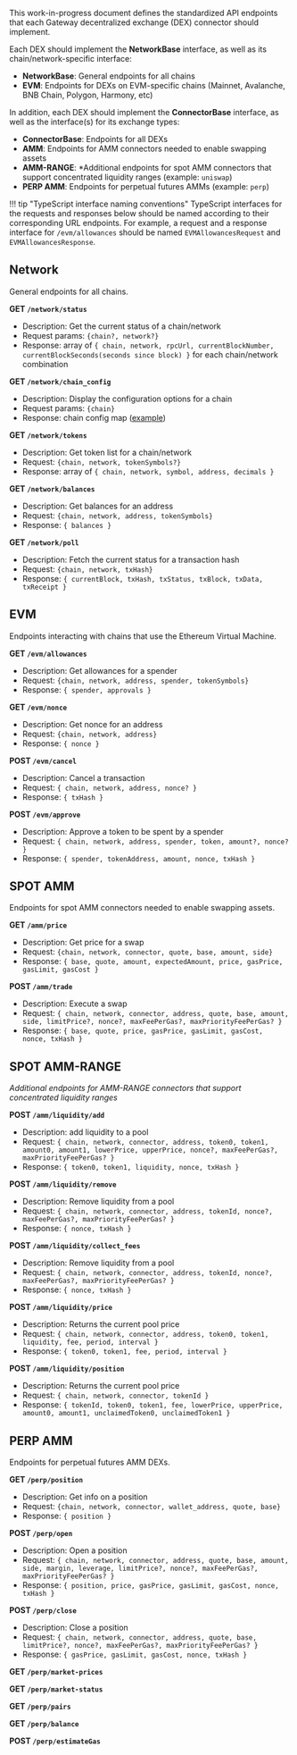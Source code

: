 This work-in-progress document defines the standardized API endpoints that each Gateway decentralized exchange (DEX) connector should implement. 

Each DEX should implement the **NetworkBase** interface, as well as its chain/network-specific interface:

- **NetworkBase**: General endpoints for all chains
- **EVM**: Endpoints for DEXs on EVM-specific chains (Mainnet, Avalanche, BNB Chain, Polygon, Harmony, etc)

In addition, each DEX should implement the **ConnectorBase** interface, as well as the interface(s) for its exchange types:

- **ConnectorBase**: Endpoints for all DEXs
- **AMM**: Endpoints for AMM connectors needed to enable swapping assets
- **AMM-RANGE**: *Additional endpoints for spot AMM connectors that support concentrated liquidity ranges (example: `uniswap`)
- **PERP AMM**: Endpoints for perpetual futures AMMs (example: `perp`)

!!! tip "TypeScript interface naming conventions"
    TypeScript interfaces for the requests and responses below should be named according to their corresponding URL endpoints. For example, a request and a response interface for `/evm/allowances` should be named `EVMAllowancesRequest` and `EVMAllowancesResponse`.

## Network

General endpoints for all chains.

**GET `/network/status`**

- Description: Get the current status of a chain/network
- Request params: `{chain?, network?}`
- Response: array of `{ chain, network, rpcUrl, currentBlockNumber, currentBlockSeconds(seconds since block) }` for each chain/network combination

**GET `/network/chain_config`**

- Description: Display the configuration options for a chain
- Request params: `{chain}`
- Response: chain config map ([example](https://github.com/hummingbot/hummingbot/blob/master/gateway/src/templates/ethereum.yml))

**GET `/network/tokens`**

- Description: Get token list for a chain/network
- Request: `{chain, network, tokenSymbols?}`
- Response: array of `{ chain, network, symbol, address, decimals }`

**GET `/network/balances`**

- Description: Get balances for an address
- Request: `{chain, network, address, tokenSymbols}`
- Response: `{ balances }`

**GET `/network/poll`**

- Description: Fetch the current status for a transaction hash
- Request: `{chain, network, txHash}`
- Response: `{ currentBlock, txHash, txStatus, txBlock, txData, txReceipt }`

## EVM

Endpoints interacting with chains that use the Ethereum Virtual Machine.

**GET `/evm/allowances`**

- Description: Get allowances for a spender
- Request: `{chain, network, address, spender, tokenSymbols}`
- Response: `{ spender, approvals }`

**GET `/evm/nonce`**

- Description: Get nonce for an address
- Request: `{chain, network, address}`
- Response: `{ nonce }`

**POST `/evm/cancel`**

- Description: Cancel a transaction
- Request: `{ chain, network, address, nonce? }`
- Response: `{ txHash }`

**POST `/evm/approve`**

- Description: Approve a token to be spent by a spender
- Request: `{ chain, network, address, spender, token, amount?, nonce? }`
- Response: `{ spender, tokenAddress, amount, nonce, txHash }`

## SPOT AMM

Endpoints for spot AMM connectors needed to enable swapping assets.

**GET `/amm/price`**

- Description: Get price for a swap
- Request: `{chain, network, connector, quote, base, amount, side}`
- Response: `{ base, quote, amount, expectedAmount, price, gasPrice, gasLimit, gasCost }`

**POST `/amm/trade`**

- Description: Execute a swap
- Request: `{ chain, network, connector, address, quote, base, amount, side, limitPrice?, nonce?, maxFeePerGas?, maxPriorityFeePerGas? }`
- Response: `{ base, quote, price, gasPrice, gasLimit, gasCost, nonce, txHash }`

## SPOT AMM-RANGE

*Additional endpoints for AMM-RANGE connectors that support concentrated liquidity ranges*

**POST `/amm/liquidity/add`**

- Description: add liquidity to a pool
- Request: `{ chain, network, connector, address, token0, token1, amount0, amount1, lowerPrice, upperPrice, nonce?, maxFeePerGas?, maxPriorityFeePerGas? }`
- Response: `{ token0, token1, liquidity, nonce, txHash }`

**POST `/amm/liquidity/remove`**

- Description: Remove liquidity from a pool
- Request: `{ chain, network, connector, address, tokenId, nonce?, maxFeePerGas?, maxPriorityFeePerGas? }`
- Response: `{ nonce, txHash }`

**POST `/amm/liquidity/collect_fees`**

- Description: Remove liquidity from a pool
- Request: `{ chain, network, connector, address, tokenId, nonce?, maxFeePerGas?, maxPriorityFeePerGas? }`
- Response: `{ nonce, txHash }`

**POST `/amm/liquidity/price`**

- Description: Returns the current pool price
- Request: `{ chain, network, connector, address, token0, token1, liquidity, fee, period, interval }`
- Response: `{ token0, token1, fee, period, interval }`

**POST `/amm/liquidity/position`**

- Description: Returns the current pool price
- Request: `{ chain, network, connector, tokenId }`
- Response: `{ tokenId, token0, token1, fee, lowerPrice, upperPrice, amount0, amount1, unclaimedToken0, unclaimedToken1 }`

## PERP AMM

Endpoints for perpetual futures AMM DEXs.

**GET `/perp/position`**

- Description: Get info on a position
- Request: `{chain, network, connector, wallet_address, quote, base}`
- Response: `{ position }`

**POST `/perp/open`**

- Description: Open a position
- Request: `{ chain, network, connector, address, quote, base, amount, side, margin, leverage, limitPrice?, nonce?, maxFeePerGas?, maxPriorityFeePerGas? }`
- Response: `{ position, price, gasPrice, gasLimit, gasCost, nonce, txHash }`

**POST `/perp/close`**

- Description: Close a position
- Request: `{ chain, network, connector, address, quote, base, limitPrice?, nonce?, maxFeePerGas?, maxPriorityFeePerGas? }`
- Response: `{ gasPrice, gasLimit, gasCost, nonce, txHash }`

**GET `/perp/market-prices`**

**GET `/perp/market-status`**

**GET `/perp/pairs`**

**GET `/perp/balance`**

**POST `/perp/estimateGas`**
